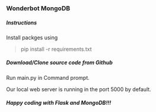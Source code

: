 ###  Wonderbot  MongoDB

##### Instructions 

Install packges using 
>pip install -r requirements.txt



##### Download/Clone source code from Github

Run main.py in Command prompt.

Our local web server is running in the port 5000 by default.

##### Happy coding with Flask and MongoDB!!!
